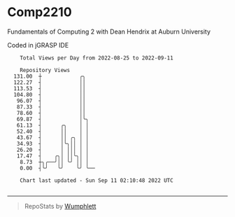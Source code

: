 # Comp2210
Fundamentals of Computing 2 with Dean Hendrix at Auburn University

Coded in jGRASP IDE

```
    Total Views per Day from 2022-08-25 to 2022-09-11

    Repository Views
  131.00  ┼            ╭╮
  122.27  ┤            ││
  113.53  ┤            ││
  104.80  ┤            ││
   96.07  ┤            ││
   87.33  ┤            ││
   78.60  ┤            ││
   69.87  ┤            │╰╮
   61.13  ┤      ╭╮    │ │
   52.40  ┤      ││    │ │
   43.67  ┤      ││ ╭╮ │ │
   34.93  ┤      │╰╮││ │ │
   26.20  ┤      │ │││ │ │
   17.47  ┤    ╭╮│ ││╰╮│ │
    8.73  ┼╮╭──╯││ ╰╯ ││ │
    0.00  ┤╰╯   ╰╯    ╰╯ ╰──

    Chart last updated - Sun Sep 11 02:10:48 2022 UTC
    
```

---

> RepoStats by [Wumphlett](https://github.com/Wumphlett)
